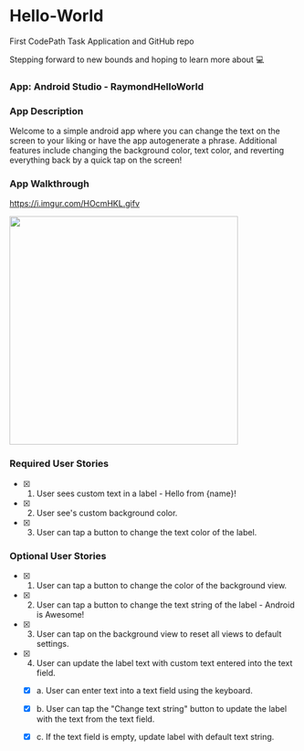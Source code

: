 # Hello-World
First CodePath Task Application and GitHub repo

Stepping forward to new bounds and hoping to learn more about :computer:

### App: Android Studio - RaymondHelloWorld

### App Description
Welcome to a simple android app where you can change the text on the screen to your liking or have the app autogenerate a phrase. Additional features include changing the background color, text color, and reverting everything back by a quick tap on the screen!  

### App Walkthrough
https://i.imgur.com/HOcmHKL.gifv


<img src="https://i.imgur.com/HOcmHKL.gif" length="400" width="400"><br>

### Required User Stories
- [x] 1. User sees custom text in a label - Hello from {name}!
- [x] 2. User see's custom background color.
- [x] 3. User can tap a button to change the text color of the label.

### Optional User Stories
- [x] 1. User can tap a button to change the color of the background view.  
- [x] 2. User can tap a button to change the text string of the label - Android is Awesome!  
- [x] 3. User can tap on the background view to reset all views to default settings.  
- [x] 4. User can update the label text with custom text entered into the text field.  
   - [x] a. User can enter text into a text field using the keyboard.  
   - [x] b. User can tap the "Change text string" button to update the label with the text from the text field.  
   - [x] c. If the text field is empty, update label with default text string.  

